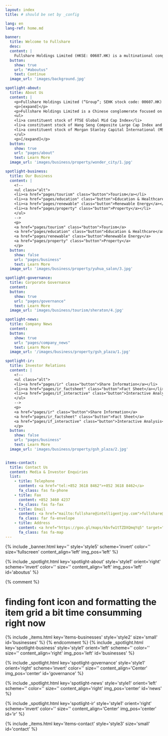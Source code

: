 ```yaml
---
layout: index
title: # should be set by _config

lang: en
lang-ref: home.md

banner:
  title: Welcome to Fullshare
  desc:
  content: |
    Fullshare Holdings Limited (HKSE: 00607.HK) is a multinational conglomerate and investment company. Founded in 2002 and listed on Hong Kong stock exchange in December 2013, Fullshare is headquartered in Nanjing, China with offices in Hong Kong, Singapore, and Australia.
  button:
    show: true
    url: "#aboutus"
    text: Continue
  image_url: 'images/background.jpg'

spotlight-about:
  title: About Us
  content: |
    <p>Fullshare Holdings Limited (“Group”; SEHK stock code: 00607.HK) has been listed on the Hong Kong Stock Exchange since the end of 2013.</p>
    <p>[expand]</p>
    <p>Fullshare Holdings Limited is a Chinese conglomerate focused on becoming a global leader in healthy living. The Group’s business can be categorized in four segments, namely, tourism, education and healthcare, property, as well as renewable energy. The group’s business and projects have expanded to Mainland China, Hong Kong, Singapore, Australia, etc.</p>
    <ul>
    <li>a constituent stock of FTSE Global Mid Cap Index</li>
    <li>a constituent stock of Hang Seng Composite Large Cap Index and an eligible stock under Southbound Trading of Shanghai-Hong Kong Connect</li>
    <li>a constituent stock of Morgan Stanley Capital International (MSCI) China Index</li>
    </ul>
    <p>[/expand]</p>
  button:
    show: true
    url: "pages/about"
    text: Learn More
  image_url: 'images/business/property/wonder_city/1.jpg'

spotlight-business:
  title: Our Business
  content: |
    <!--
    <ul class="alt">
    <li><a href="pages/tourism" class="button">Tourism</a></li>
    <li><a href="pages/education" class="button">Education & Healthcare</a></li>
    <li><a href="pages/renewable" class="button">Renewable Energy</a></li>
    <li><a href="pages/property" class="button">Property</a></li>
    </ul>
    -->
    <p>
    <a href="pages/tourism" class="button">Tourism</a>
    <a href="pages/education" class="button">Education & Healthcare</a>
    <a href="pages/renewable" class="button">Renewable Energy</a>
    <a href="pages/property" class="button">Property</a>
    </p>
  button:
    show: false
    url: "pages/business"
    text: Learn More
  image_url: 'images/business/property/yuhua_salon/3.jpg'

spotlight-governance:
  title: Corporate Governance
  content:
  button:
    show: true
    url: "pages/governance"
    text: Learn More
  image_url: 'images/business/tourism/sheraton/4.jpg'

spotlight-news:
  title: Company News
  content:
  button:
    show: true
    url: "pages/company_news"
    text: Learn More
  image_url: '/images/business/property/gsh_plaza/1.jpg'

spotlight-ir:
  title: Investor Relations
  content: |
    <!--
    <ul class="alt">
    <li><a href="pages/ir" class="button">Share Information</a></li>
    <li><a href="pages/ir_factsheet" class="button">Fact Sheet</a></li>
    <li><a href="pages/if_interactive" class="button">Interactive Analysis</a></li>
    </ul>
    -->
    <p>
    <a href="pages/ir" class="button">Share Information</a>
    <a href="pages/ir_factsheet" class="button">Fact Sheet</a>
    <a href="pages/if_interactive" class="button">Interactive Analysis</a>
    </p>
  button:
    show: false
    url: "pages/business"
    text: Learn More
  image_url: 'images/business/property/gsh_plaza/2.jpg'


items-contact:
  title: Contact Us
  content: Media & Investor Enquiries
  list:
    - title: Telephone
      content: <a href="tel:+852 3618 8462">+852 3618 8462</a>
      fa_class: fas fa-phone
    - title: Fax
      content: +852 3460 4237
      fa_class: fas fa-fax
    - title: Email
      content: <a href="mailto:fullshare@intelligentjoy.com">fullshare@intelligentjoy.com</a>
      fa_class: far fa-envelope
    - title: Address
      content: <a href="https://goo.gl/maps/kbvfw1tTZDXQmqYq5" target="_blank">Unit 2805, Level 28, Admiralty Centre Tower 1, 18 Harcourt Road, Admiralty, Hong Kong</a>
      fa_class: fas fa-map
---
```

<!-- Welcome Banner -->
{% include _banner.html key='' style='style5' scheme='invert' color='' size='fullscreen' content_align='left' img_pos='left' %}

<!-- About Us -->
{% include _spotlight.html key='spotlight-about' style='style1' orient='right' scheme='invert' color='' size='' content_align='left' img_pos='left' id='aboutus' %}

<!-- Our Business -->
{% comment %}
# finding font icon and formatting the item grid a bit time consumming right now
{% include _items.html key='items-businesses' style='style2' size='small' id='businesses' %}
{% endcomment %}
{% include _spotlight.html key='spotlight-business' style='style1' orient='left' scheme='' color='' size='' content_align='right' img_pos='left' id='businesses' %}


<!-- Corporate Goverance -->
{% include _spotlight.html key='spotlight-governance' style='style1' orient='right' scheme='invert' color='' size='' content_align='Center' img_pos='center' id='governance' %}

<!-- Company News -->
{% include _spotlight.html key='spotlight-news' style='style1' orient='left' scheme='' color='' size='' content_align='right' img_pos='center' id='news' %}

<!-- Investor Relations -->
{% include _spotlight.html key='spotlight-ir' style='style1' orient='right' scheme='invert' color='' size='' content_align='Center' img_pos='center' id='ir' %}

<!-- Contact Us -->
{% include _items.html key='items-contact' style='style3' size='small' id='contact' %}
